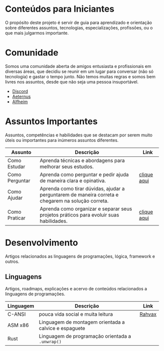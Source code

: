 # Conteúdos para Iniciantes

O propósito deste projeto é servir de guia para aprendizado e orientação
sobre diferentes assuntos, tecnologias, especializações, profissões, ou
o que mais julgarmos importante.

# Comunidade

Somos uma comunidade aberta de amigos entusiasta e profissionais em
diversas áreas, que decidiu se reunir em um lugar para conversar (não só
tecnologia) e gastar o tempo junto. Não temos muitas regras e somos bem
livres nos assuntos, desde que não seja uma pessoa insuportável.

-   [Discord](https://discord.gg/qTgfcN6ct7)
-   [Aeternus](https://github.com/aeternustm)
-   [Alfheim](https://github.com/alfheim-devs)

# Assuntos Importantes

Assuntos, competências e habilidades que se destacam por serem muito
úteis ou importantes para inúmeros assuntos diferentes.

| Assunto        | Descrição                                                                                          | Link                                          |
|----------------|----------------------------------------------------------------------------------------------------|-----------------------------------------------|
| Como Estudar   | Aprenda técnicas e abordagens para melhorar seus estudos.                                          |                                               |
| Como Perguntar | Aprenda como perguntar e pedir ajuda de maneira clara e opinativa.                                 | [clique aqui](importantes/como_perguntar.org) |
| Como Ajudar    | Aprenda como tirar dúvidas, ajudar a perguntarem de maneira correta e chegarem na solução correta. |                                               |
| Como Praticar  | Aprenda como organizar e separar seus projetos práticos para evoluir suas habilidades.             | [clique aqui](importantes/como_praticar.org)  |

# Desenvolvimento

Artigos relacionados as linguagens de programações, lógica, framework e
outros.

## Linguagens

Artigos, roadmaps, explicações e acervo de conteúdos relacionados a
linguagens de programações.

| Linguagem | Descrição                                             | Link                                                                 |
|-----------|-------------------------------------------------------|----------------------------------------------------------------------|
| C-ANSI    | pouca vida social e muita leitura                     | [Rahvax](https://github.com/rahvax/artigos-alfheim/tree/main/c-lang) |
| ASM x86   | Linguagem de montagem orientada a calvice e espaguete |                                                                      |
| Rust      | Linguagem de programação orientada a `.unwrap()`      |                                                                      |
